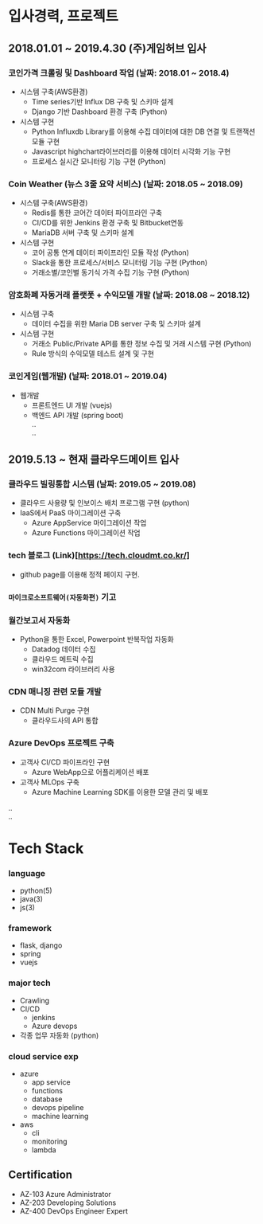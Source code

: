 # 입사경력, 프로젝트
## 2018.01.01 ~ 2019.4.30 (주)게임허브 입사
### 코인가격 크롤링 및 Dashboard 작업 (날짜: 2018.01 ~ 2018.4)
- 시스템 구축(AWS환경)
  - Time series기반 Influx DB 구축 및 스키마 설계
  - Django 기반 Dashboard 환경 구축 (Python)
- 시스템 구현
  - Python Influxdb Library를 이용해 수집 데이터에 대한 DB 연결 및 트랜잭션 모듈 구현
  - Javascript highchart라이브러리를 이용해 데이터 시각화 기능 구현
  - 프로세스 실시간 모니터링 기능 구현 (Python)

### Coin Weather (뉴스 3줄 요약 서비스) (날짜: 2018.05 ~ 2018.09)
- 시스템 구축(AWS환경)
  - Redis를 통한 코어간 데이터 파이프라인 구축
  - CI/CD를 위한 Jenkins 환경 구축 및 Bitbucket연동
  - MariaDB 서버 구축 및 스키마 설계
- 시스템 구현
  - 코어 공통 연계 데이터 파이프라인 모듈 작성 (Python)
  - Slack을 통한 프로세스/서비스 모니터링 기능 구현 (Python)
  - 거래소별/코인별 동기식 가격 수집 기능 구현 (Python)

### 암호화폐 자동거래 플랫폿 + 수익모델 개발 (날짜: 2018.08 ~ 2018.12)
- 시스템 구축
  - 데이터 수집을 위한 Maria DB server 구축 및 스키마 설계
- 시스템 구현
  - 거래소 Public/Private API를 통한 정보 수집 및 거래 시스템 구현 (Python)
  - Rule 방식의 수익모델 테스트 설계 및 구현
### 코인게임(웹개발) (날짜: 2018.01 ~ 2019.04)
- 웹개발
  - 프론트엔드 UI 개발 (vuejs)
  - 백엔드 API 개발 (spring boot)  
..  
..

## 2019.5.13 ~ 현재 클라우드메이트 입사
### 클라우드 빌링통합 시스템 (날짜: 2019.05 ~ 2019.08)
- 클라우드 사용량 및 인보이스 배치 프로그램 구현 (python)
- IaaS에서 PaaS 마이그레이션 구축
  - Azure AppService 마이그레이션 작업
  - Azure Functions 마이그레이션 작업
### tech 블로그 (Link)[https://tech.cloudmt.co.kr/]
- github page를 이용해 정적 페이지 구현.

### `마이크로소프트웨어(자동화편)` 기고
### 월간보고서 자동화
- Python을 통한 Excel, Powerpoint 반복작업 자동화
  - Datadog 데이터 수집
  - 클라우드 메트릭 수집
  - win32com 라이브러리 사용
### CDN 매니징 관련 모듈 개발
- CDN Multi Purge 구현
  - 클라우드사의 API 통합
### Azure DevOps 프로젝트 구축
- 고객사 CI/CD 파이프라인 구현
  - Azure WebApp으로 어플리케이션 배포
- 고객사 MLOps 구축
  - Azure Machine Learning SDK를 이용한 모델 관리 및 배포
  
..  
..  
# Tech Stack
### language
- python(5)
- java(3)
- js(3)
### framework
- flask, django
- spring
- vuejs
### major tech
- Crawling
- CI/CD
  - jenkins
  - Azure devops
- 각종 업무 자동화 (python)
### cloud service exp
- azure
  - app service
  - functions
  - database
  - devops pipeline
  - machine learning
- aws
  - cli
  - monitoring
  - lambda
## Certification
- AZ-103 Azure Administrator
- AZ-203 Developing Solutions
- AZ-400 DevOps Engineer Expert
